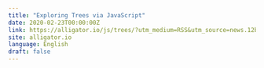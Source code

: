 ```yaml
---
title: "Exploring Trees via JavaScript"
date: 2020-02-23T00:00:00Z
link: https://alligator.io/js/trees/?utm_medium=RSS&utm_source=news.12bit.vn
site: alligator.io
language: English
draft: false
---
```

